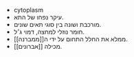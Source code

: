 - cytoplasm
- עיקר נפחו של התא.
- מורכבת ושונה בין סוגי תאים שונים.
- חומר נוזלי למחצה, דמוי ג׳ל.
- ממלא את החלל התחום על ידי ה[[ממברנה]].
- מכילה [[אברונים]].